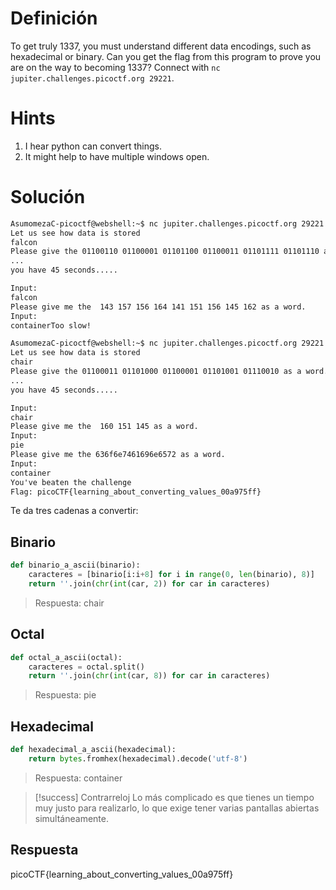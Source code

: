 # Definición
To get truly 1337, you must understand different data encodings, such as hexadecimal or binary. Can you get the flag from this program to prove you are on the way to becoming 1337? Connect with `nc jupiter.challenges.picoctf.org 29221`.
# Hints
1. I hear python can convert things.
2. It might help to have multiple windows open.
# Solución

```cmd
AsumomezaC-picoctf@webshell:~$ nc jupiter.challenges.picoctf.org 29221
Let us see how data is stored
falcon
Please give the 01100110 01100001 01101100 01100011 01101111 01101110 as a word.
...
you have 45 seconds.....

Input:
falcon
Please give me the  143 157 156 164 141 151 156 145 162 as a word.
Input:
containerToo slow!

AsumomezaC-picoctf@webshell:~$ nc jupiter.challenges.picoctf.org 29221
Let us see how data is stored
chair
Please give the 01100011 01101000 01100001 01101001 01110010 as a word.
...
you have 45 seconds.....

Input:
chair
Please give me the  160 151 145 as a word.
Input:
pie
Please give me the 636f6e7461696e6572 as a word.
Input:
container
You've beaten the challenge
Flag: picoCTF{learning_about_converting_values_00a975ff}
```

Te da tres cadenas a convertir:
## Binario
```python
def binario_a_ascii(binario):
	caracteres = [binario[i:i+8] for i in range(0, len(binario), 8)]
	return ''.join(chr(int(car, 2)) for car in caracteres)
```
>Respuesta: chair
## Octal
```python
def octal_a_ascii(octal):
	caracteres = octal.split()
	return ''.join(chr(int(car, 8)) for car in caracteres)
```
>Respuesta: pie
## Hexadecimal
```python
def hexadecimal_a_ascii(hexadecimal):
	return bytes.fromhex(hexadecimal).decode('utf-8')
```
>Respuesta: container


> [!success] Contrarreloj
> Lo más complicado es que tienes un tiempo muy justo para realizarlo, lo que exige tener varias pantallas abiertas simultáneamente.
## Respuesta
picoCTF{learning_about_converting_values_00a975ff}